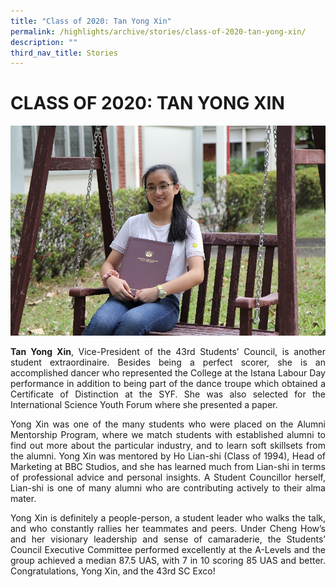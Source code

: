 ```yaml
---
title: "Class of 2020: Tan Yong Xin"
permalink: /highlights/archive/stories/class-of-2020-tan-yong-xin/
description: ""
third_nav_title: Stories
---
```

# CLASS OF 2020: TAN YONG XIN

![](/images/Archive/Stories/Tan%20Yong%20Xin.jpg)

<p style="text-align: justify;"><b>Tan Yong Xin</b>, Vice-President of the 43rd Students’ Council, is another student extraordinaire. Besides being a perfect scorer, she is an accomplished dancer who represented the College at the Istana Labour Day performance in addition to being part of the dance troupe which obtained a Certificate of Distinction at the SYF. She was also selected for the International Science Youth Forum where she presented a paper.</p>

<p style="text-align: justify;">Yong Xin was one of the many students who were placed on the Alumni Mentorship Program, where we match students with established alumni to find out more about the particular industry, and to learn soft skillsets from the alumni. Yong Xin was mentored by Ho Lian-shi (Class of 1994), Head of Marketing at BBC Studios, and she has learned much from Lian-shi in terms of professional advice and personal insights. A Student Councillor herself, Lian-shi is one of many alumni who are contributing actively to their alma mater.</p>

<p style="text-align: justify;">Yong Xin is definitely a people-person, a student leader who walks the talk, and who constantly rallies her teammates and peers. Under Cheng How’s and her visionary leadership and sense of camaraderie, the Students’ Council Executive Committee performed excellently at the A-Levels and the group achieved a median 87.5 UAS, with 7 in 10 scoring 85 UAS and better. Congratulations, Yong Xin, and the 43rd SC Exco!</p>